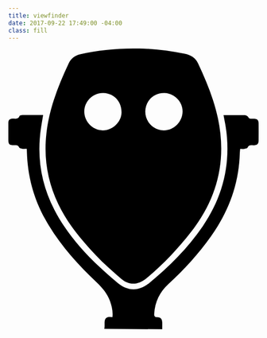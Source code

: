 ```yaml
---
title: viewfinder
date: 2017-09-22 17:49:00 -04:00
class: fill
---
```


<svg version="1.1" xmlns="http://www.w3.org/2000/svg" xmlns:xlink="http://www.w3.org/1999/xlink" x="0px" y="0px"
	 viewBox="0 0 405 453.9" style="enable-background:new 0 0 405 453.9;" xml:space="preserve">
<g>
	<path d="M339.1,112.8c-6.7-31.1-18.7-60.3-32.2-88.9c-4.2-8.9-12-13.5-21.5-15.4C257.9,3,230.2-0.3,205.3,0
		c-32.1-0.1-60.6,2.9-88.8,9.2c-8.5,1.9-15,6.7-18.7,14.5c-17,36.2-31.7,73.2-36.2,113.5c-4.5,39.9,1.8,77.9,19.1,114.1
		c15.1,31.7,37.5,58.2,61.3,83.4c12.5,13.3,26.5,25.3,40.3,37.3c12.6,11,27.6,10.5,40.5,0c27.6-22.6,51.7-48.4,73.6-76.5
		C338.6,241.2,353.5,180.5,339.1,112.8z M183.1,104.1c-0.5,15.2-15.2,28.8-30.6,28.3c-16.8-0.6-30.1-14.8-29.6-31.4
		c0.5-16.3,14.5-29.4,30.8-29C171.2,72.5,183.6,86,183.1,104.1z M281.9,102.5c-0.5,16.6-14.7,30.3-30.8,29.8
		c-16.8-0.5-29.8-14.2-29.5-30.8c0.4-17.2,13.8-30,31-29.5C269,72.5,282.4,86.4,281.9,102.5z"/>
	<path d="M155.3,453.2c1.8-8.4-3.9-21.8,13.1-18.8c1.1-9.9-1.1-18.3-4.1-26.6c-4.3-11.7-12-20.9-21-29.4
		C111,347.9,81.4,315,59.6,275.9C40.7,242,31,205.5,30,166.7c0-1.3-0.1-2.6-0.2-4.5c-2.8,0-5,0.3-7.1-0.1c-1.9-0.3-4.8-0.9-5.2-2.1
		c-1.7-4.6-5.2-3.7-8.5-3.7c-7.5-0.1-9-1.5-9-9.1c0-8.8,0-17.7,0-26.5c0-5,1.9-7,6.8-7.3c4.3-0.2,9,1.3,11.3-4.4
		c0.3-0.8,2.3-1.2,3.6-1.4c1.5-0.3,3-0.1,4.5-0.1c9.8,0,19.6,0,30.1,0c-1.2,7.2-2.3,13.9-3.4,20.5c-7.1,46.6-0.1,90.9,21.6,132.7
		c18.3,35.3,43.8,65.1,72.7,92.1c9.6,9,19.4,17.8,29.6,26.1c16.7,13.8,34.5,13.9,51.3,0.1c32.6-26.9,62.4-56.5,86.4-91.6
		c29.5-43.2,43.3-90.6,39.3-143c-0.5-6.1-1.2-12.3-2.2-18.3c-0.9-5.9-2.2-11.7-3.4-18.5c4.8,0,9.2,0,13.6,0c5.8,0,11.7,0,17.5,0
		c3.9,0,7.7,0.1,9.6,4.6c0.3,0.7,1.9,1.2,2.9,1.3c2,0.2,4,0,6,0.1c4.9,0.2,7,2.2,7.1,7c0.1,9.5,0.1,19,0,28.5
		c-0.1,5.4-2.3,7.2-7.9,7.3c-3.8,0.1-7.9-1.1-10,4c-0.5,1.2-3.5,1.6-5.4,1.9c-1.9,0.3-3.9,0.1-6.5,0.1c-0.2,2.4-0.5,4.5-0.6,6.6
		c-1.3,49.8-17.9,94.5-46.7,134.7c-20.1,28.1-43.2,53.7-68.7,77c-14.2,12.9-21.9,29-23.1,48.2c-0.2,3.8,0.8,5.4,4.8,5.5
		c5.7,0.1,8,2.9,8.2,8.5c0.1,3.3,0,6.6,0,11L155.3,453.2z"/>
</g>
</svg>
